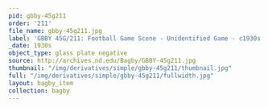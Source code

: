 ```yaml
---
pid: gbby-45g211
order: '211'
file_name: gbby-45g211.jpg
label: 'GBBY 45G/211: Football Game Scene - Unidentified Game - c1930s'
_date: 1930s
object_type: glass plate negative
source: http://archives.nd.edu/Bagby/GBBY-45g211.jpg
thumbnail: "/img/derivatives/simple/gbby-45g211/thumbnail.jpg"
full: "/img/derivatives/simple/gbby-45g211/fullwidth.jpg"
layout: bagby_item
collection: bagby
---
```

